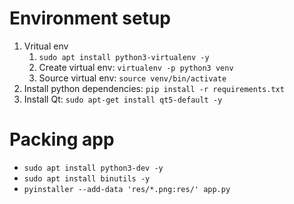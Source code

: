 # Environment setup
1. Vritual env
   1. `sudo apt install python3-virtualenv -y`
   2. Create virtual env: `virtualenv -p python3 venv`
   3. Source virtual env: `source venv/bin/activate`
2. Install python dependencies: `pip install -r requirements.txt`
3. Install Qt: `sudo apt-get install qt5-default -y`

# Packing app
- `sudo apt install python3-dev -y`
- `sudo apt install binutils -y`
- `pyinstaller --add-data 'res/*.png:res/' app.py`
